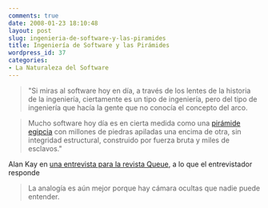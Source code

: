 ```yaml
---
comments: true
date: 2008-01-23 18:10:48
layout: post
slug: ingenieria-de-software-y-las-piramides
title: Ingeniería de Software y las Pirámides
wordpress_id: 37
categories:
- La Naturaleza del Software
---
```


> "Si miras al software hoy en día, a través de los lentes de la historia de la ingeniería, ciertamente es un tipo de ingeniería, pero del tipo de ingeniería que hacía la gente que no conocía el concepto del arco.

> Mucho software hoy día es en cierta medida como una [pirámide egipcia](/2008/01/el_misterio_de_las_piramides.html) con millones de piedras apiladas una encima de otra, sin integridad estructural, construido por fuerza bruta y miles de esclavos."

Alan Kay en [una entrevista para la revista Queue](http://acmqueue.com/modules.php?name=Content&pa=printer_friendly&pid=273&page=1), a lo que el entrevistador responde

> La analogía es aún mejor porque hay cámara ocultas que nadie puede entender.



